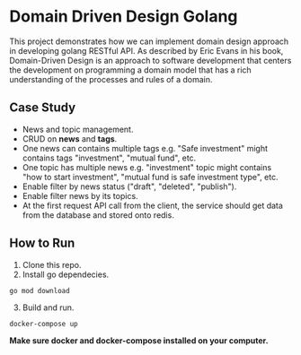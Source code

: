 # Domain Driven Design Golang
This project demonstrates how we can implement domain design approach in developing golang RESTful API. As described by Eric Evans in his book, Domain-Driven Design is an approach to software development that centers the development on programming a domain model that has a rich understanding of the processes and rules of a domain.

## Case Study
- News and topic management.
- CRUD on **news** and **tags**.
- One news can contains multiple tags e.g. "Safe investment" might contains tags
"investment", "mutual fund", etc.
- One topic has multiple news e.g. "investment" topic might contains "how to start
investment", "mutual fund is safe investment type", etc.
- Enable filter by news status ("draft", "deleted", "publish").
- Enable filter news by its topics.
- At the first request API call from the client, the service should get data from the database
and stored onto redis.

## How to Run
1. Clone this repo.
2. Install go dependecies.
```
go mod download
```
3. Build and run.
```
docker-compose up
```
**Make sure docker and docker-compose installed on your computer.**
